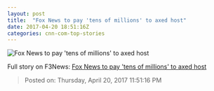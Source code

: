 ```yaml
---
layout: post
title:  "Fox News to pay 'tens of millions' to axed host"
date: 2017-04-20 18:51:16Z
categories: cnn-com-top-stories
---
```


![Fox News to pay 'tens of millions' to axed host](http://i2.cdn.turner.com/money/dam/assets/150225110538-bill-oreilly-780x439.jpg)




Full story on F3News: [Fox News to pay 'tens of millions' to axed host](http://www.f3nws.com/n/NhfbbG)

> Posted on: Thursday, April 20, 2017 11:51:16 PM
